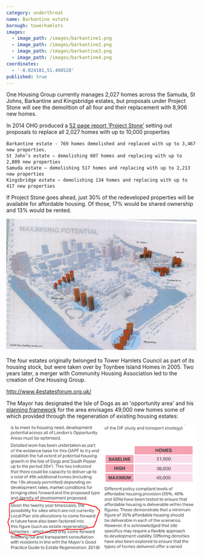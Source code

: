 ```yaml
---
category: underthreat
name: Barkantine estate
borough: towerhamlets 
images:
  - image_path: /images/barkantine1.png
  - image_path: /images/barkantine2.png
  - image_path: /images/barkantine3.png
  - image_path: /images/barkantine4.png
coordinates:
  - '-0.024181,51.498528'
published: true
---
```


One Housing Group currently manages 2,027 homes across the Samuda, St Johns, Barkantine and Kingsbridge estates, but proposals under Project Stone will see the demolition of all four and their replacement with 8,906 new homes.

In 2014 OHG produced a [52 page report ‘Project Stone’](/images/ProjectStone.pdf) setting out proposals to replace all 2,027 homes with up to 10,000 properties

    Barkantine estate - 769 homes demolished and replaced with up to 3,467 new properties.
    St John’s estate – demolishing 607 homes and replacing with up to 2,809 new properties
    Samuda estate – demolishing 517 homes and replacing with up to 2,213 new properties
    Kingsbridge estate – demolishing 134 homes and replacing with up to 417 new properties

If Project Stone goes ahead, just 30% of the redeveloped properties will be available for affordable housing. Of those, 17% would be shared ownership and 13% would be rented. 

<img src="/images/pstone.png" class="img-fluid rounded img-thumbnail">

The four estates originally belonged to Tower Hamlets Council as part of its housing stock, but were taken over by Toynbee Island Homes in 2005. Two years later, a merger with Community Housing Association led to the creation of One Housing Group. 

http://www.4estatesforum.org.uk/

The Mayor has designated the Isle of Dogs as an 'opportunity area' and his [planning framework](https://airdrive-secure.s3-eu-west-1.amazonaws.com/london/dataset/isle-of-dogs-and-south-poplar-opportunity-area-planning-framework/2019-10-18T14%3A33%3A23/Appendix%20A%20Isle%20of%20Dogs%20and%20South%20Poplar%20OAPF.pdf?X-Amz-Algorithm=AWS4-HMAC-SHA256&X-Amz-Credential=AKIAJJDIMAIVZJDICKHA%2F20200603%2Feu-west-1%2Fs3%2Faws4_request&X-Amz-Date=20200603T161828Z&X-Amz-Expires=300&X-Amz-Signature=e9f1e1b74bfcd4ea3f185de6fa62ea24ad89c7701eee317bad9d78024ba5474f&X-Amz-SignedHeaders=host) for the area envisages 49,000 new homes some of which provided through the regeneration of existing housing estates:

<img src="/images/isleofdogsoapf.png" class="img-fluid rounded img-thumbnail">
